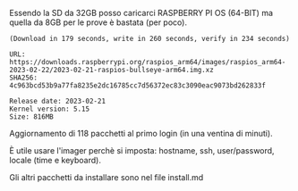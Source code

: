 
Essendo la SD da 32GB posso caricarci RASPBERRY PI OS (64-BIT) ma quella da 8GB per le prove è bastata (per poco).
```
(Download in 179 seconds, write in 260 seconds, verify in 234 seconds)

URL: https://downloads.raspberrypi.org/raspios_arm64/images/raspios_arm64-2023-02-22/2023-02-21-raspios-bullseye-arm64.img.xz
SHA256: 4c963bcd53b9a77fa8235e2dc16785cc7d56372ec83c3090eac9073bd262833f

Release date: 2023-02-21
Kernel version: 5.15
Size: 816MB
```

Aggiornamento di 118 pacchetti al primo login (in una ventina di minuti).

È utile usare l'imager perchè si imposta: hostname, ssh, user/password, locale (time e keyboard).

Gli altri pacchetti da installare sono nel file install.md

